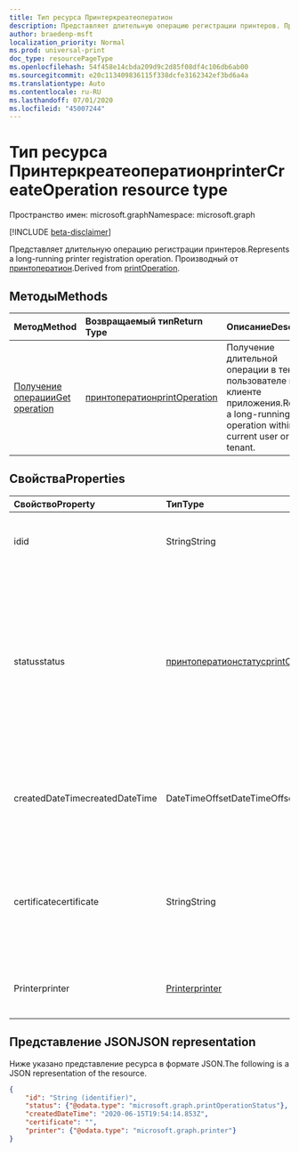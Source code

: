 ```yaml
---
title: Тип ресурса Принтеркреатеоператион
description: Представляет длительную операцию регистрации принтеров. Производный от Принтоператион.
author: braedenp-msft
localization_priority: Normal
ms.prod: universal-print
doc_type: resourcePageType
ms.openlocfilehash: 54f458e14cbda209d9c2d85f08df4c106db6ab00
ms.sourcegitcommit: e20c113409836115f338dcfe3162342ef3bd6a4a
ms.translationtype: Auto
ms.contentlocale: ru-RU
ms.lasthandoff: 07/01/2020
ms.locfileid: "45007244"
---
```

# <a name="printercreateoperation-resource-type"></a><span data-ttu-id="4f03d-104">Тип ресурса Принтеркреатеоператион</span><span class="sxs-lookup"><span data-stu-id="4f03d-104">printerCreateOperation resource type</span></span>

<span data-ttu-id="4f03d-105">Пространство имен: microsoft.graph</span><span class="sxs-lookup"><span data-stu-id="4f03d-105">Namespace: microsoft.graph</span></span>

[!INCLUDE [beta-disclaimer](../../includes/beta-disclaimer.md)]

<span data-ttu-id="4f03d-106">Представляет длительную операцию регистрации принтеров.</span><span class="sxs-lookup"><span data-stu-id="4f03d-106">Represents a long-running printer registration operation.</span></span> <span data-ttu-id="4f03d-107">Производный от [принтоператион](printoperation.md).</span><span class="sxs-lookup"><span data-stu-id="4f03d-107">Derived from [printOperation](printoperation.md).</span></span>

## <a name="methods"></a><span data-ttu-id="4f03d-108">Методы</span><span class="sxs-lookup"><span data-stu-id="4f03d-108">Methods</span></span>

| <span data-ttu-id="4f03d-109">Метод</span><span class="sxs-lookup"><span data-stu-id="4f03d-109">Method</span></span>       | <span data-ttu-id="4f03d-110">Возвращаемый тип</span><span class="sxs-lookup"><span data-stu-id="4f03d-110">Return Type</span></span> | <span data-ttu-id="4f03d-111">Описание</span><span class="sxs-lookup"><span data-stu-id="4f03d-111">Description</span></span> |
|:-------------|:------------|:------------|
| [<span data-ttu-id="4f03d-112">Получение операции</span><span class="sxs-lookup"><span data-stu-id="4f03d-112">Get operation</span></span>](../api/printoperation-get.md) | [<span data-ttu-id="4f03d-113">принтоператион</span><span class="sxs-lookup"><span data-stu-id="4f03d-113">printOperation</span></span>](printoperation.md) | <span data-ttu-id="4f03d-114">Получение длительной операции в текущем пользователе или клиенте приложения.</span><span class="sxs-lookup"><span data-stu-id="4f03d-114">Retrieve a long-running operation within current user or app's tenant.</span></span> |

## <a name="properties"></a><span data-ttu-id="4f03d-115">Свойства</span><span class="sxs-lookup"><span data-stu-id="4f03d-115">Properties</span></span>
| <span data-ttu-id="4f03d-116">Свойство</span><span class="sxs-lookup"><span data-stu-id="4f03d-116">Property</span></span>     | <span data-ttu-id="4f03d-117">Тип</span><span class="sxs-lookup"><span data-stu-id="4f03d-117">Type</span></span>        | <span data-ttu-id="4f03d-118">Описание</span><span class="sxs-lookup"><span data-stu-id="4f03d-118">Description</span></span> |
|:-------------|:------------|:------------|
|<span data-ttu-id="4f03d-119">id</span><span class="sxs-lookup"><span data-stu-id="4f03d-119">id</span></span>|<span data-ttu-id="4f03d-120">String</span><span class="sxs-lookup"><span data-stu-id="4f03d-120">String</span></span>|<span data-ttu-id="4f03d-121">Идентификатор операции.</span><span class="sxs-lookup"><span data-stu-id="4f03d-121">The operation's identifier.</span></span> <span data-ttu-id="4f03d-122">Только для чтения.</span><span class="sxs-lookup"><span data-stu-id="4f03d-122">Read-only.</span></span>|
|<span data-ttu-id="4f03d-123">status</span><span class="sxs-lookup"><span data-stu-id="4f03d-123">status</span></span>|[<span data-ttu-id="4f03d-124">принтоператионстатус</span><span class="sxs-lookup"><span data-stu-id="4f03d-124">printOperationStatus</span></span>](printoperationstatus.md)|<span data-ttu-id="4f03d-125">Состояние операции регистрации.</span><span class="sxs-lookup"><span data-stu-id="4f03d-125">The status of the registration operation.</span></span> <span data-ttu-id="4f03d-126">Содержит ход выполнения операции, а также сведения о ее успешном выполнении.</span><span class="sxs-lookup"><span data-stu-id="4f03d-126">Contains the operation's progress and whether it completed successfully.</span></span> <span data-ttu-id="4f03d-127">Только для чтения.</span><span class="sxs-lookup"><span data-stu-id="4f03d-127">Read-only.</span></span>|
|<span data-ttu-id="4f03d-128">createdDateTime</span><span class="sxs-lookup"><span data-stu-id="4f03d-128">createdDateTime</span></span>|<span data-ttu-id="4f03d-129">DateTimeOffset</span><span class="sxs-lookup"><span data-stu-id="4f03d-129">DateTimeOffset</span></span>|<span data-ttu-id="4f03d-130">Значение DateTimeOffset при создании операции.</span><span class="sxs-lookup"><span data-stu-id="4f03d-130">The DateTimeOffset when the operation was created.</span></span> <span data-ttu-id="4f03d-131">Только для чтения.</span><span class="sxs-lookup"><span data-stu-id="4f03d-131">Read-only.</span></span>|
|<span data-ttu-id="4f03d-132">certificate</span><span class="sxs-lookup"><span data-stu-id="4f03d-132">certificate</span></span>|<span data-ttu-id="4f03d-133">String</span><span class="sxs-lookup"><span data-stu-id="4f03d-133">String</span></span>|<span data-ttu-id="4f03d-134">Подписанный сертификат, созданный в процессе регистрации.</span><span class="sxs-lookup"><span data-stu-id="4f03d-134">The signed certificate created during the registration process.</span></span> <span data-ttu-id="4f03d-135">Только для чтения.</span><span class="sxs-lookup"><span data-stu-id="4f03d-135">Read-only.</span></span>|
|<span data-ttu-id="4f03d-136">Printer</span><span class="sxs-lookup"><span data-stu-id="4f03d-136">printer</span></span>|[<span data-ttu-id="4f03d-137">Printer</span><span class="sxs-lookup"><span data-stu-id="4f03d-137">printer</span></span>](printer.md)|<span data-ttu-id="4f03d-138">Созданная сущность принтера.</span><span class="sxs-lookup"><span data-stu-id="4f03d-138">The created printer entity.</span></span> <span data-ttu-id="4f03d-139">Только для чтения.</span><span class="sxs-lookup"><span data-stu-id="4f03d-139">Read-only.</span></span>|

## <a name="json-representation"></a><span data-ttu-id="4f03d-140">Представление JSON</span><span class="sxs-lookup"><span data-stu-id="4f03d-140">JSON representation</span></span>

<span data-ttu-id="4f03d-141">Ниже указано представление ресурса в формате JSON.</span><span class="sxs-lookup"><span data-stu-id="4f03d-141">The following is a JSON representation of the resource.</span></span>

<!-- {
  "blockType": "resource",
  "optionalProperties": [

  ],
  "@odata.type": "microsoft.graph.printerCreateOperation",
  "keyProperty": "id",
  "baseType":"microsoft.graph.entity"
}-->

```json
{
    "id": "String (identifier)",
    "status": {"@odata.type": "microsoft.graph.printOperationStatus"},
    "createdDateTime": "2020-06-15T19:54:14.853Z",
    "certificate": "",
    "printer": {"@odata.type": "microsoft.graph.printer"}
}

```

<!-- uuid: 8fcb5dbc-d5aa-4681-8e31-b001d5168d79
2015-10-25 14:57:30 UTC -->
<!-- {
  "type": "#page.annotation",
  "description": "printerCreateOperation resource",
  "keywords": "",
  "section": "documentation",
  "tocPath": ""
}-->